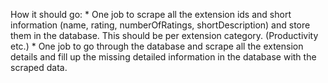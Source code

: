 How it should go:
    * One job to scrape all the extension ids and short information (name, rating, numberOfRatings, shortDescription) and store them in the database. This should be per extension category. (Productivity etc.)
    * One job to go through the database and scrape all the extension details and fill up the missing detailed information in the database with the scraped data.

